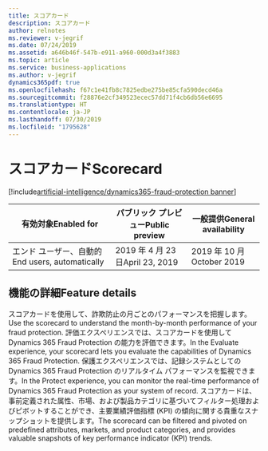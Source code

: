 ```yaml
---
title: スコアカード
description: スコアカード
author: relnotes
ms.reviewer: v-jegrif
ms.date: 07/24/2019
ms.assetid: a646b46f-547b-e911-a960-000d3a4f3883
ms.topic: article
ms.service: business-applications
ms.author: v-jegrif
dynamics365pdf: true
ms.openlocfilehash: f67c1e41fb8c7825edbe275be85cfa590decd46a
ms.sourcegitcommit: f28876e2cf349523ecec57dd71f4cb6db56e6695
ms.translationtype: HT
ms.contentlocale: ja-JP
ms.lasthandoff: 07/30/2019
ms.locfileid: "1795628"
---
```

# <a name="scorecard"></a><span data-ttu-id="32447-103">スコアカード</span><span class="sxs-lookup"><span data-stu-id="32447-103">Scorecard</span></span>
[!include[artificial-intelligence/dynamics365-fraud-protection banner](../includes/artificial-intelligence/dynamics365-fraud-protection.md)]

| <span data-ttu-id="32447-104">有効対象</span><span class="sxs-lookup"><span data-stu-id="32447-104">Enabled for</span></span>    |  <span data-ttu-id="32447-105">パブリック プレビュー</span><span class="sxs-lookup"><span data-stu-id="32447-105">Public preview</span></span> | <span data-ttu-id="32447-106">一般提供</span><span class="sxs-lookup"><span data-stu-id="32447-106">General availability</span></span> | 
| ---------- | ---------- |---------- |
|<span data-ttu-id="32447-107">エンド ユーザー、自動的</span><span class="sxs-lookup"><span data-stu-id="32447-107">End users, automatically</span></span>|<span data-ttu-id="32447-108">2019 年 4 月 23 日</span><span class="sxs-lookup"><span data-stu-id="32447-108">April 23, 2019</span></span>| <span data-ttu-id="32447-109">2019 年 10 月</span><span class="sxs-lookup"><span data-stu-id="32447-109">October 2019</span></span>|






## <a name="feature-details"></a><span data-ttu-id="32447-110">機能の詳細</span><span class="sxs-lookup"><span data-stu-id="32447-110">Feature details</span></span>
<!--feature detail start -->
<span data-ttu-id="32447-111">スコアカードを使用して、詐欺防止の月ごとのパフォーマンスを把握します。</span><span class="sxs-lookup"><span data-stu-id="32447-111">Use the scorecard to understand the month-by-month performance of your fraud protection.</span></span> <span data-ttu-id="32447-112">評価エクスペリエンスでは、スコアカードを使用して Dynamics 365 Fraud Protection の能力を評価できます。</span><span class="sxs-lookup"><span data-stu-id="32447-112">In the Evaluate experience, your scorecard lets you evaluate the capabilities of Dynamics 365 Fraud Protection.</span></span> <span data-ttu-id="32447-113">保護エクスペリエンスでは、記録システムとしての Dynamics 365 Fraud Protection のリアルタイム パフォーマンスを監視できます。</span><span class="sxs-lookup"><span data-stu-id="32447-113">In the Protect experience, you can monitor the real-time performance of Dynamics 365 Fraud Protection as your system of record.</span></span> <span data-ttu-id="32447-114">スコアカードは、事前定義された属性、市場、および製品カテゴリに基づいてフィルター処理およびピボットすることができ、主要業績評価指標 (KPI) の傾向に関する貴重なスナップショットを提供します。</span><span class="sxs-lookup"><span data-stu-id="32447-114">The scorecard can be filtered and pivoted on predefined attributes, markets, and product categories, and provides valuable snapshots of key performance indicator (KPI) trends.</span></span>
<!--feature detail end -->











